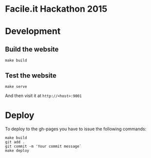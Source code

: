 # Facile.it Hackathon 2015

# Development

## Build the website

```
make build
```

## Test the website

```
make serve
```
And then visit it at `http://<host>:9001`


# Deploy

To deploy to the gh-pages you have to issue the following commands:

```
make build
git add .
git commit -m 'Your commit message`
make deploy
```
